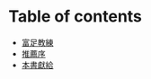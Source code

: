 # Table of contents

* [富足教練](README.md)
* [推薦序](tui-jian-xu-forward.md.md)
* [本書獻給](ben-shu-xian-gei-dedication.md.md)


